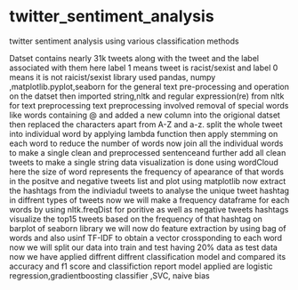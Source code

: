 # twitter_sentiment_analysis
twitter sentiment analysis using various classification methods


Datset contains nearly 31k tweets along with the tweet and the label associated with them
here label 1 means tweet is racist/sexist and label 0 means it is not raicist/sexist
library used pandas, numpy ,matplotlib.pyplot,seaborn for the general text pre-processing and operation on the datset
then imported string,nltk and regular expression(re) from nltk for text preprocessing
text preprocessing involved removal of special words like words containing @ and added a new column into the origional datset
then replaced the characters apart from A-Z and a-z.
split the whole tweet into individual word by applying lambda function
then apply stemming on each word to reduce the number of words
now join all the individual words to make a single clean and preprocessed sentenceand further add all clean tweets to make a single string
data visualization is done using wordCloud here the size of word represents the frequency of apearance of that words in the positve and negative tweets list and plot using matplotlib
now extract the hashtags from the indiviadul tweets to analyse the unique tweet hashtag in diffrent types of tweets
now we will make a frequency dataframe for each words by using nltk.freqDist for poritive as well as negative tweets hashtags
visualize the top15 tweets based on the frequency of that hashtag on barplot of seaborn library
we will now do feature extraction by using bag of words and also usinf TF-IDF to obtain a vector crossponding to each word
now we will split our data into train and test having 20% data as test data
now we have applied diffrent diffrent classification model and compared its accuracy and f1 score and classifiction report
model applied are logistic regression,gradientboosting classifier ,SVC, naive bias 




